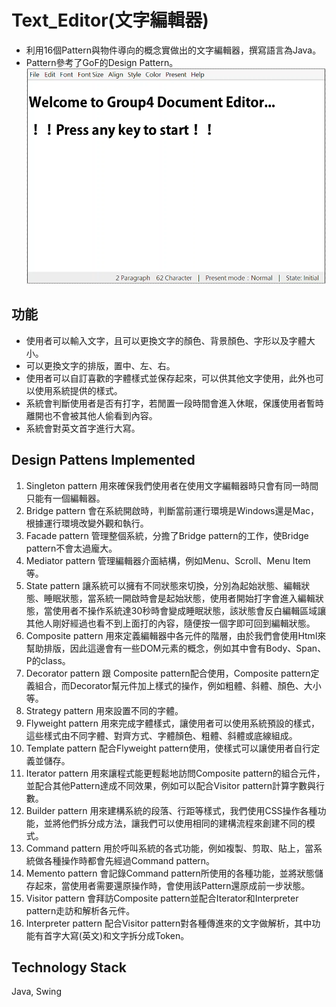 # Text_Editor(文字編輯器)
- 利用16個Pattern與物件導向的概念實做出的文字編輯器，撰寫語言為Java。
- Pattern參考了GoF的Design Pattern。
![img](https://github.com/changjam/IMG/blob/master/Text_Editor_1.png)
## 功能
- 使用者可以輸入文字，且可以更換文字的顏色、背景顏色、字形以及字體大小。
- 可以更換文字的排版，置中、左、右。
- 使用者可以自訂喜歡的字體樣式並保存起來，可以供其他文字使用，此外也可以使用系統提供的樣式。
- 系統會判斷使用者是否有打字，若閒置一段時間會進入休眠，保護使用者暫時離開也不會被其他人偷看到內容。
- 系統會對英文首字進行大寫。

## Design Pattens Implemented
1. Singleton pattern 用來確保我們使用者在使用文字編輯器時只會有同一時間只能有一個編輯器。
2. Bridge pattern 會在系統開啟時，判斷當前運行環境是Windows還是Mac，根據運行環境改變外觀和執行。
3. Facade pattern 管理整個系統，分擔了Bridge pattern的工作，使Bridge pattern不會太過龐大。
4. Mediator pattern 管理編輯器介面結構，例如Menu、Scroll、Menu Item等。
5. State pattern 讓系統可以擁有不同狀態來切換，分別為起始狀態、編輯狀態、睡眠狀態，當系統一開啟時會是起始狀態，使用者開始打字會進入編輯狀態，當使用者不操作系統達30秒時會變成睡眠狀態，該狀態會反白編輯區域讓其他人剛好經過也看不到上面打的內容，隨便按一個字即可回到編輯狀態。
6. Composite pattern 用來定義編輯器中各元件的階層，由於我們會使用Html來幫助排版，因此這邊會有一些DOM元素的概念，例如其中會有Body、Span、P的class。
7. Decorator pattern 跟 Composite pattern配合使用，Composite pattern定義組合，而Decorator幫元件加上樣式的操作，例如粗體、斜體、顏色、大小等。
8. Strategy pattern 用來設置不同的字體。
9. Flyweight pattern 用來完成字體樣式，讓使用者可以使用系統預設的樣式，這些樣式由不同字體、對齊方式、字體顏色、粗體、斜體或底線組成。
10. Template pattern 配合Flyweight pattern使用，使樣式可以讓使用者自行定義並儲存。
11. Iterator pattern 用來讓程式能更輕鬆地訪問Composite pattern的組合元件，並配合其他Pattern達成不同效果，例如可以配合Visitor pattern計算字數與行數。
12. Builder pattern 用來建構系統的段落、行距等樣式，我們使用CSS操作各種功能，並將他們拆分成方法，讓我們可以使用相同的建構流程來創建不同的模式。
13. Command pattern 用於呼叫系統的各式功能，例如複製、剪取、貼上，當系統做各種操作時都會先經過Command pattern。
14. Memento pattern 會記錄Command pattern所使用的各種功能，並將狀態儲存起來，當使用者需要還原操作時，會使用該Pattern還原成前一步狀態。
15. Visitor pattern 會拜訪Composite pattern並配合Iterator和Interpreter pattern走訪和解析各元件。
16. Interpreter pattern 配合Visitor pattern對各種傳進來的文字做解析，其中功能有首字大寫(英文)和文字拆分成Token。

## Technology Stack
Java, Swing
